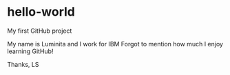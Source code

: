 # hello-world
My first GitHub project

My name is Luminita and I work for IBM
Forgot to mention how much I enjoy learning GitHub!

Thanks,
LS
